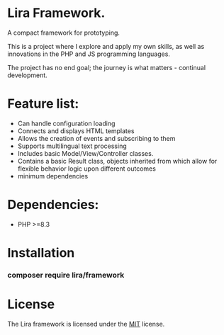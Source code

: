 # Lira Framework.
A compact framework for prototyping.

This is a project where I explore and apply my own skills, as well as innovations in the PHP and JS programming languages.

The project has no end goal; the journey is what matters - continual development.

# Feature list:
- Can handle configuration loading
- Connects and displays HTML templates
- Allows the creation of events and subscribing to them
- Supports multilingual text processing
- Includes basic Model/View/Controller classes.
- Contains a basic Result class, objects inherited from which allow for flexible behavior logic upon different outcomes
- minimum dependencies

# Dependencies:
- PHP >=8.3

# Installation
### composer require lira/framework

# License
The Lira framework is licensed under the [MIT](LICENSE) license.